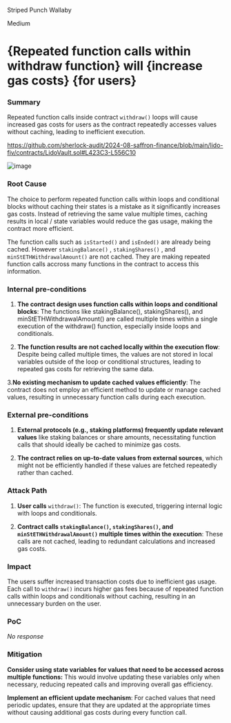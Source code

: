 Striped Punch Wallaby

Medium

# {Repeated function calls within withdraw function} will {increase gas costs} {for users}

### Summary

Repeated function calls inside contract `withdraw()` loops will cause increased gas costs for users as the contract repeatedly accesses values without caching, leading to inefficient execution. 

https://github.com/sherlock-audit/2024-08-saffron-finance/blob/main/lido-fiv/contracts/LidoVault.sol#L423C3-L556C10

![image](https://github.com/user-attachments/assets/27d87c6f-17d8-42bf-ae5e-fcab105f95b3)


### Root Cause

The choice to perform repeated function calls within loops and conditional blocks without caching their states is a mistake as it significantly increases gas costs. Instead of retrieving the same value multiple times, caching results in local / state variables would reduce the gas usage, making the contract more efficient.

The function calls such as `isStarted()` and `isEnded()` are already being cached. However `stakingBalance()` , `stakingShares()` , and `minStETHWithdrawalAmount()` are not cached. They are making repeated function calls accross many functions in the contract to access this information. 

### Internal pre-conditions

1. **The contract design uses function calls within loops and conditional blocks**: The functions like stakingBalance(), stakingShares(), and minStETHWithdrawalAmount() are called multiple times within a single execution of the withdraw() function, especially inside loops and conditionals.

2. **The function results are not cached locally within the execution flow**: Despite being called multiple times, the values are not stored in local variables outside of the loop or conditional structures, leading to repeated gas costs for retrieving the same data.

3.**No existing mechanism to update cached values efficiently**: The contract does not employ an efficient method to update or manage cached values, resulting in unnecessary function calls during each execution.

### External pre-conditions

1. **External protocols (e.g., staking platforms) frequently update relevant values** like staking balances or share amounts, necessitating function calls that should ideally be cached to minimize gas costs.

2. **The contract relies on up-to-date values from external sources**, which might not be efficiently handled if these values are fetched repeatedly rather than cached.

### Attack Path

1. **User calls** `withdraw()`: The function is executed, triggering internal logic with loops and conditionals.

2. **Contract calls `stakingBalance()`, `stakingShares()`, and `minStETHWithdrawalAmount()` multiple times within the execution**: These calls are not cached, leading to redundant calculations and increased gas costs.

### Impact

The users suffer increased transaction costs due to inefficient gas usage. Each call to `withdraw()` incurs higher gas fees because of repeated function calls within loops and conditionals without caching, resulting in an unnecessary burden on the user.

### PoC

_No response_

### Mitigation

**Consider using state variables for values that need to be accessed across multiple functions:** This would involve updating these variables only when necessary, reducing repeated calls and improving overall gas efficiency.

**Implement an efficient update mechanism**: For cached values that need periodic updates, ensure that they are updated at the appropriate times without causing additional gas costs during every function call.